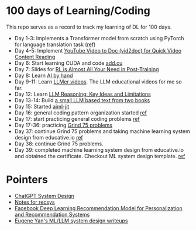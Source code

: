 # 100 days of Learning/Coding

This repo serves as a record to track my learning of DL for 100 days.

- Day 1-3: Implements a Transformer model from scratch using PyTorch for language translation task ([ref](https://github.com/trws2/transformer_with_pytorch))
- Day 4-5: Implement [YouTube Video to Doc (vid2doc) for Quick Video Content Reading](https://github.com/trws2/vid2doc)
- Day 6: Start learning CUDA and code [add.cu](https://github.com/trws2/100-days/tree/main/day06)
- Day 7: Slides for [RL is Almost All Your Need in Post-Training](https://github.com/trws2/100-days/blob/main/day07/RL%20is%20Almost%20All%20Your%20Need%20in%20Post-Training.pdf)
- Day 8: Learn [AI by hand](https://github.com/trws2/100-days/tree/main/day08)
- Day 9-11: Learn [LLMer videos](https://github.com/trws2/100-days/tree/main/day09-11). The LLM educational videos for me so far.
- Day 12: Learn [LLM Reasoning: Key Ideas and Limitations](https://llmagents-learning.org/slides/llm-reasoning.pdf)
- Day 13-14: Build [a small LLM based text from two books](https://github.com/trws2/finance_data/tree/main)
- Day 15: Started [aiml-jit](https://github.com/trws2/aiml-jit)
- Day 16: general coding pattern organization started [ref](https://github.com/trws2/100-days/blob/main/day16/README.md)
- Day 17: start practicing general coding problems [ref](https://github.com/trws2/100-days/tree/main/day17)
- Day 17-36: practicing [Grind 75 problems](https://www.techinterviewhandbook.org/grind75/?hours=8)
- Day 37: continue Grind 75 problems and taking machine learning system design from educative.io [ref](https://github.com/trws2/100-days/tree/main/day37)
- Day 38: continue Grind 75 problems.
- Day 39: completed machine learning system design from educative.io and obtained the certificate. Checkout ML system design template. [ref](https://github.com/trws2/100-days/tree/main/day39)


# Pointers
- [ChatGPT System Design](https://algodaily.com/lessons/chatgpt-system-design)
- [Notes for recsys](https://vinija.ai/recsys/)
- [Facebook Deep Learning Recommendation Model for Personalization and Recommendation Systems](https://github.com/facebookresearch/dlrm)
- [Eugene Yan's ML/LLM system design writeups](https://eugeneyan.com/start-here/)
